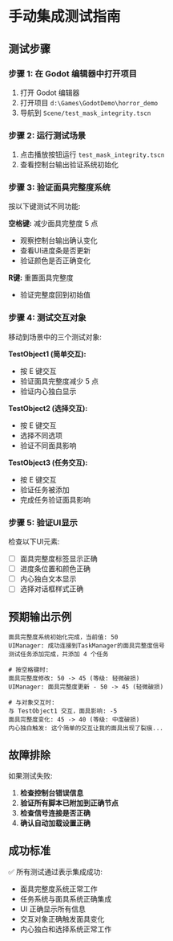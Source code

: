 # 手动集成测试指南

## 测试步骤

### 步骤 1: 在 Godot 编辑器中打开项目
1. 打开 Godot 编辑器
2. 打开项目 `d:\Games\GodotDemo\horror_demo`
3. 导航到 `Scene/test_mask_integrity.tscn`

### 步骤 2: 运行测试场景
1. 点击播放按钮运行 `test_mask_integrity.tscn`
2. 查看控制台输出验证系统初始化

### 步骤 3: 验证面具完整度系统
按以下键测试不同功能:

**空格键:** 减少面具完整度 5 点
- 观察控制台输出确认变化
- 查看UI进度条是否更新
- 验证颜色是否正确变化

**R键:** 重置面具完整度
- 验证完整度回到初始值

### 步骤 4: 测试交互对象
移动到场景中的三个测试对象:

**TestObject1 (简单交互):**
- 按 E 键交互
- 验证面具完整度减少 5 点
- 验证内心独白显示

**TestObject2 (选择交互):**
- 按 E 键交互
- 选择不同选项
- 验证不同面具影响

**TestObject3 (任务交互):**
- 按 E 键交互
- 验证任务被添加
- 完成任务验证面具影响

### 步骤 5: 验证UI显示
检查以下UI元素:
- [ ] 面具完整度标签显示正确
- [ ] 进度条位置和颜色正确
- [ ] 内心独白文本显示
- [ ] 选择对话框样式正确

## 预期输出示例

```
面具完整度系统初始化完成，当前值: 50
UIManager: 成功连接到TaskManager的面具完整度信号
测试任务添加完成，共添加 4 个任务

# 按空格键时:
面具完整度修改: 50 -> 45 (等级: 轻微破损)
UIManager: 面具完整度更新 - 50 -> 45 (轻微破损)

# 与对象交互时:
与 TestObject1 交互，面具影响: -5
面具完整度变化: 45 -> 40 (等级: 中度破损)
内心独白触发: 这个简单的交互让我的面具出现了裂痕...
```

## 故障排除

如果测试失败:

1. **检查控制台错误信息**
2. **验证所有脚本已附加到正确节点**
3. **检查信号连接是否正确**
4. **确认自动加载设置正确**

## 成功标准

✅ 所有测试通过表示集成成功:
- 面具完整度系统正常工作
- 任务系统与面具系统正确集成
- UI 正确显示所有信息
- 交互对象正确触发面具变化
- 内心独白和选择系统正常工作